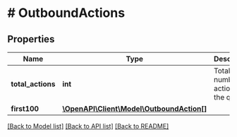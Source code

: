 # # OutboundActions

## Properties

Name | Type | Description | Notes
------------ | ------------- | ------------- | -------------
**total_actions** | **int** | Total number of actions in the queue | [optional] 
**first100** | [**\OpenAPI\Client\Model\OutboundAction[]**](OutboundAction.md) |  | [optional] 

[[Back to Model list]](../../README.md#documentation-for-models) [[Back to API list]](../../README.md#documentation-for-api-endpoints) [[Back to README]](../../README.md)


